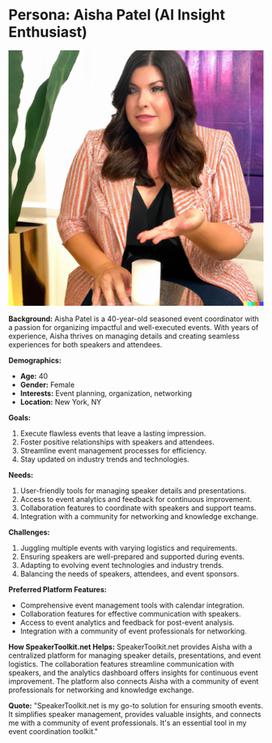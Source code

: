 # Persona: Aisha Patel (AI Insight Enthusiast)

![Aisha Patel](images/aisha-patel.png)

**Background:**
Aisha Patel is a 40-year-old seasoned event coordinator with a passion for organizing impactful and well-executed events. With years of experience, Aisha thrives on managing details and creating seamless experiences for both speakers and attendees.

**Demographics:**
- **Age:** 40
- **Gender:** Female
- **Interests:** Event planning, organization, networking
- **Location:** New York, NY

**Goals:**
1. Execute flawless events that leave a lasting impression.
2. Foster positive relationships with speakers and attendees.
3. Streamline event management processes for efficiency.
4. Stay updated on industry trends and technologies.

**Needs:**
1. User-friendly tools for managing speaker details and presentations.
2. Access to event analytics and feedback for continuous improvement.
3. Collaboration features to coordinate with speakers and support teams.
4. Integration with a community for networking and knowledge exchange.

**Challenges:**
1. Juggling multiple events with varying logistics and requirements.
2. Ensuring speakers are well-prepared and supported during events.
3. Adapting to evolving event technologies and industry trends.
4. Balancing the needs of speakers, attendees, and event sponsors.

**Preferred Platform Features:**
- Comprehensive event management tools with calendar integration.
- Collaboration features for effective communication with speakers.
- Access to event analytics and feedback for post-event analysis.
- Integration with a community of event professionals for networking.

**How SpeakerToolkit.net Helps:**
SpeakerToolkit.net provides Aisha with a centralized platform for managing speaker details, presentations, and event logistics. The collaboration features streamline communication with speakers, and the analytics dashboard offers insights for continuous event improvement. The platform also connects Aisha with a community of event professionals for networking and knowledge exchange.

**Quote:**
"SpeakerToolkit.net is my go-to solution for ensuring smooth events. It simplifies speaker management, provides valuable insights, and connects me with a community of event professionals. It's an essential tool in my event coordination toolkit."
